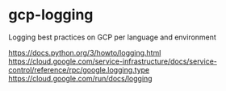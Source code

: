 # gcp-logging
Logging best practices on GCP per language and environment



https://docs.python.org/3/howto/logging.html  
https://cloud.google.com/service-infrastructure/docs/service-control/reference/rpc/google.logging.type  
https://cloud.google.com/run/docs/logging  
